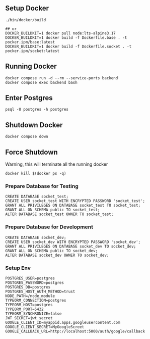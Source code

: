 ## Setup Docker
```
./bin/docker/build

## or
DOCKER_BUILDKIT=1 docker pull node:lts-alpine3.17
DOCKER_BUILDKIT=1 docker build -f Dockerfile.base . -t pocker.ipm/base:latest
DOCKER_BUILDKIT=1 docker build -f Dockerfile.socket . -t pocker.ipm/socket:latest
```

## Running Docker
```
docker compose run -d --rm --service-ports backend
docker compose exec backend bash 
```

## Enter Postgres
```
psql -U postgres -h postgres 
```

## Shutdown Docker
```
docker compose down
```

## Force Shutdown
Warning, this will terminate all the running docker
```
docker kill $(docker ps -q)   
```

### Prepare Database for Testing

```
CREATE DATABASE socket_test;
CREATE USER socket_test WITH ENCRYPTED PASSWORD 'socket_test';
GRANT ALL PRIVILEGES ON DATABASE socket_test TO socket_test;
GRANT ALL ON SCHEMA public TO socket_test;
ALTER DATABASE socket_test OWNER TO socket_test;
```

### Prepare Database for Development

```
CREATE DATABASE socket_dev;
CREATE USER socket_dev WITH ENCRYPTED PASSWORD 'socket_dev';
GRANT ALL PRIVILEGES ON DATABASE socket_dev TO socket_dev;
GRANT ALL ON SCHEMA public TO socket_dev;
ALTER DATABASE socket_dev OWNER TO socket_dev;
```

### Setup Env
```
POSTGRES_USER=postgres
POSTGRES_PASSWORD=postgres
POSTGRES_DB=postgres
POSTGRES_HOST_AUTH_METHOD=trust
NODE_PATH=/node_module
TYPEORM_CONNECTION=postgres
TYPEORM_HOST=postgres
TYPEORM_PORT=5432
TYPEORM_SYNCHRONIZE=false
JWT_SECRET=jwt_secret
GOOGLE_CLIENT_ID=myappid.apps.googleusercontent.com
GOOGLE_CLIENT_SECRET=MyGoogleScreet
GOOGLE_CALLBACK_URL=http://localhost:5000/auth/google/callback
```